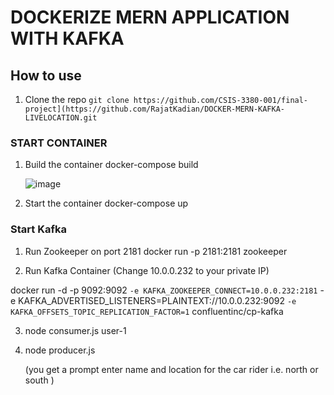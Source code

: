 # DOCKERIZE MERN APPLICATION WITH KAFKA

## How to use
1. Clone the repo
    `git clone https://github.com/CSIS-3380-001/final-project](https://github.com/RajatKadian/DOCKER-MERN-KAFKA-LIVELOCATION.git`

### START CONTAINER

1. Build the container
   docker-compose build

   ![image](https://github.com/RajatKadian/DOCKER-MERN-KAFKA-LIVELOCATION/assets/55406990/32ae67aa-6305-4eb9-b1f5-a20510b4eefa)


3. Start the container
   docker-compose up



### Start Kafka

1.  Run Zookeeper on port 2181
    docker run -p 2181:2181 zookeeper

2. Run Kafka Container  (Change 10.0.0.232 to your private IP)

docker run -d -p 9092:9092 `
-e KAFKA_ZOOKEEPER_CONNECT=10.0.0.232:2181 `
-e KAFKA_ADVERTISED_LISTENERS=PLAINTEXT://10.0.0.232:9092 `
-e KAFKA_OFFSETS_TOPIC_REPLICATION_FACTOR=1 `
confluentinc/cp-kafka


3. node consumer.js user-1

4. node producer.js

   (you get a prompt enter name and location for the car rider i.e. north or south )
